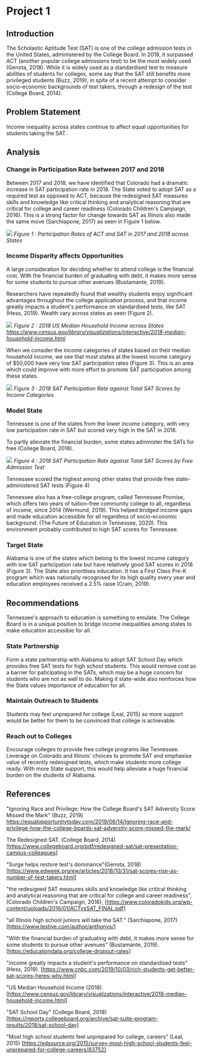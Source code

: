 # Project 1 

## Introduction

The Scholastic Aptitude Test (SAT) is one of the college admission tests in the United States, administered by the College Board. In 2018, it surpassed ACT (another popular college admissions test) to be the most widely used (Genota, 2018). While it is widely used as a standardised test to measure abilities of students for colleges, some say that the SAT still benefits more privileged students (Buzz, 2019), in spite of a recent attempt to consider socio-economic backgrounds of test takers, through a redesign of the test (College Board, 2014).  

## Problem Statement

Income inequality across states continue to affect equal opportunities for students taking the SAT. 

## Analysis 

### Change in Participation Rate between 2017 and 2018
Between 2017 and 2018, we have identified that Colorado had a dramatic increase in SAT participation rate in 2018. The State voted to adopt SAT as a required test as opposed to ACT, because the redesigned SAT measures skills and knowledge like critical thinking and analytical reasoning that are critical for college and career readiness (Colorado Children's Campaign, 2016). This is a strong factor for change towards SAT as Illinois also made the same move (Sarchiapone, 2017) as seen in Figure 1 below. 

![](images/colorado-part-rate.png)
*Figure 1 : Participation Rates of ACT and SAT in 2017 and 2018 across States*

### Income Disparity affects Opportunities
A large consideration for deciding whether to attend college is the financial cost. With the financial burden of graduating with debt, it makes more sense for some students to pursue other avenues (Bustamante, 2019). 

Researchers have repeatedly found that wealthy students enjoy significant advantages throughout the college application process, and that income greatly impacts a student's performance on standardised tests, like SAT (Hess, 2019). Wealth vary across states as seen (Figure 2). 

![](images/2018-us-median-income.png)
*Figure 2 : 2018 US Median Household Income across States
https://www.census.gov/library/visualizations/interactive/2018-median-household-income.html*

When we consider the income categories of states based on their median household income, we see that most states at the lowest income category of $50,000 have very low SAT participation rates (Figure 3). This is an area which could improve with more effort to promote SAT participation among these states. 

![](images/income-cat.png)
*Figure 3 : 2018 SAT Participation Rate against Total SAT Scores by Income Categories*

### Model State
Tennessee is one of the states from the lower income category, with very low participation rate in SAT but scored very high in the SAT in 2018. 

To partly alleviate the financial burden, some states administer the SATs for free (College Board, 2018).

![](images/tennessee-high.png)
*Figure 4 : 2018 SAT Participation Rate against Total SAT Scores by Free Admission Test*

Tennessee scored the highest among other states that provide free state-administered SAT tests (Figure 4)

Tennessee also has a free-college program, called Tennessee Promise, which offers two years of tuition-free community college to all, regardless of income, since 2014 (Wermund, 2019). This helped bridged income gaps and made education accessible for all regardless of socio-economic background. (The Future of Education in Tennessee, 2020). This environment probably contributed to high SAT scores for Tennessee. 

### Target State
Alabama is one of the states which belong to the lowest income category with low SAT participation rate but have relatively good SAT scores in 2018 (Figure 3). The State also prioritises education. It has a First Class Pre-K program which was nationally recognised for its high quality every year and education employees received a 2.5% raise (Crain, 2019). 

## Recommendations

Tennessee's approach to education is something to emulate. The College Board is in a unique position to bridge income inequalities among states to make education accessible for all. 

### State Partnership
Form a state partnership with Alabama to adopt SAT School Day which provides free SAT tests for high school students. This would remove cost as a barrier for paticipating in the SATs, which may be a huge concern for students who are not as well to do. Making it state-wide also reinforces how the State values importance of education for all. 

### Maintain Outreach to Students 
Students may feel unprepared for college (Leal, 2015) so more support would be better for them to be convinced that college is achievable. 

### Reach out to Colleges
Encourage colleges to provide free college programs like Tennessee. Leverage on Colorado and Illinois' choices to promote SAT and emphasise value of recently redesigned tests, which make students more college ready. With more State support, this would help alleviate a huge financial burden on the students of Alabama. 


## References
"Ignoring Race and Privilege: How the College Board's SAT Adversity Score Missed the Mark" (Buzz, 2019)
https://equalopportunitytoday.com/2019/06/14/ignoring-race-and-privilege-how-the-college-boards-sat-adversity-score-missed-the-mark/
 
The Redesigned SAT. (College Board, 2014)
[https://www.collegeboard.org/pdf/redesigned-sat/sat-presentation-campus-colleagues]

"Surge helps restore test's dominance"(Genota, 2018)
[https://www.edweek.org/ew/articles/2018/10/31/sat-scores-rise-as-number-of-test-takers.html]

"the redesigned SAT measures skills and knowledge like critical thinking and analytical reasoning that are critical for college and career readiness",  (Colorado Children's Campaign, 2016), 
[https://www.coloradokids.org/wp-content/uploads/2016/01/ACTvsSAT_FINAL.pdf]

"all Illinois high school juniors will take the SAT." (Sarchiapone, 2017)
[https://www.testive.com/author/anthonys/]

"With the financial burden of graduating with debt, it makes more sense for some students to pursue other avenues" (Bustamante, 2019). 
[https://educationdata.org/college-dropout-rates]

"income greatly impacts a student's performance on standardised tests" (Hess, 2019). 
[https://www.cnbc.com/2019/10/03/rich-students-get-better-sat-scores-heres-why.html]

"US Median Household Income (2018). 
[https://www.census.gov/library/visualizations/interactive/2018-median-household-income.html]

"SAT School Day" (College Board, 2018)
[https://reports.collegeboard.org/archive/sat-suite-program-results/2018/sat-school-day]

"Most high school students feel unprepared for college, careers" (Leal, 2015) 
[https://edsource.org/2015/survey-most-high-school-students-feel-unprepared-for-college-careers/83752]

